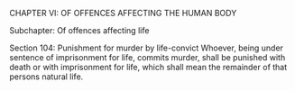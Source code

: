 CHAPTER VI: OF OFFENCES AFFECTING THE HUMAN BODY

Subchapter: Of offences affecting life

Section 104: Punishment for murder by life-convict
Whoever, being under sentence of imprisonment for life, commits murder, shall be punished with death or with imprisonment for life, which shall mean the remainder of that persons natural life.

